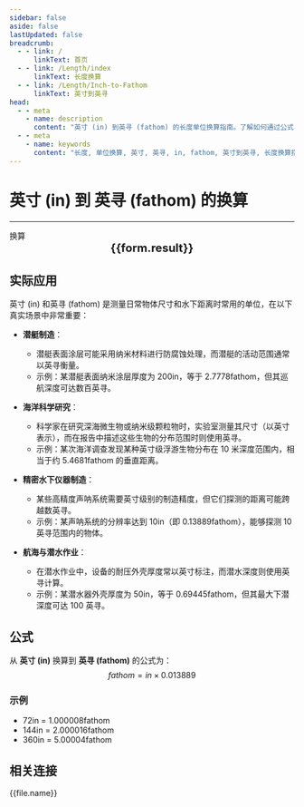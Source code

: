 ```yaml
---
sidebar: false
aside: false
lastUpdated: false
breadcrumb:
  - - link: /
      linkText: 首页
  - - link: /Length/index
      linkText: 长度换算
  - - link: /Length/Inch-to-Fathom
      linkText: 英寸到英寻
head:
  - - meta
    - name: description
      content: "英寸 (in) 到英寻 (fathom) 的长度单位换算指南。了解如何通过公式 fathom = in × 0.013889 换算为英寻。"
  - - meta
    - name: keywords
      content: "长度, 单位换算, 英寸, 英寻, in, fathom, 英寸到英寻, 长度换算指南"
---
```

# 英寸 (in) 到 英寻 (fathom) 的换算
---
<script setup>
import { onMounted, reactive, inject, ref } from 'vue'
import { NButton, NForm, NFormItem, NInput, NInputNumber, NSelect, NCard, useMessage,NGrid ,NGi } from 'naive-ui'
import { defineClientComponent } from 'vitepress'
import { Length } from '../../files';

const convert = inject('convert')

const form = reactive({
  number: null,
  result: '',
})

const convertHandler = () => {
  if (form.number !== null && !isNaN(form.number)) {
    const convertedValue = parseFloat(form.number) * 0.013889
    form.result = `${form.number}in = ${convertedValue.toFixed(6)}fathom`
  } else {
    form.result = '请输入有效的数值。'
  }
}
</script>

<n-form size="large" :model="form">
  <n-form-item label="英寸 (in)">
    <n-input-number v-model:value="form.number" placeholder="输入英寸" style="width: 100%" />
  </n-form-item>
  <n-form-item>
    <n-button type="info" @click="convertHandler" block>换算</n-button>
  </n-form-item>
</n-form>

<n-card  embedded :bordered="false" hoverable>
  <div  style="text-align:center;font-size:20px;">
    <strong>{{form.result}}</strong>
  </div>
</n-card>

## 实际应用

英寸 (in) 和英寻 (fathom) 是测量日常物体尺寸和水下距离时常用的单位，在以下真实场景中非常重要：

- **潜艇制造**：
  - 潜艇表面涂层可能采用纳米材料进行防腐蚀处理，而潜艇的活动范围通常以英寻衡量。
  - 示例：某潜艇表面纳米涂层厚度为 200in，等于 2.7778fathom，但其巡航深度可达数百英寻。

- **海洋科学研究**：
  - 科学家在研究深海微生物或纳米级颗粒物时，实验室测量其尺寸（以英寸表示），而在报告中描述这些生物的分布范围时则使用英寻。
  - 示例：某次海洋调查发现某种英寸级浮游生物分布在 10 米深度范围内，相当于约 5.4681fathom 的垂直距离。

- **精密水下仪器制造**：
  - 某些高精度声呐系统需要英寸级别的制造精度，但它们探测的距离可能跨越数英寻。
  - 示例：某声呐系统的分辨率达到 10in（即 0.13889fathom），能够探测 10 英寻范围内的物体。

- **航海与潜水作业**：
  - 在潜水作业中，设备的耐压外壳厚度常以英寸标注，而潜水深度则使用英寻计算。
  - 示例：某潜水器外壳厚度为 50in，等于 0.69445fathom，但其最大下潜深度可达 100 英寻。

## 公式

从 **英寸 (in)** 换算到 **英寻 (fathom)** 的公式为：
$$ fathom = in \times 0.013889 $$

### 示例
- 72in = 1.000008fathom
- 144in = 2.000016fathom
- 360in = 5.00004fathom

## 相关连接
<n-grid x-gap="12" :cols="2">
  <n-gi v-for="(file, index) in Length" :key="index">
    <n-button
      text
      tag="a"
      :href="file.path"
      type="info"
    >
      {{file.name}}
    </n-button>
  </n-gi>
</n-grid>